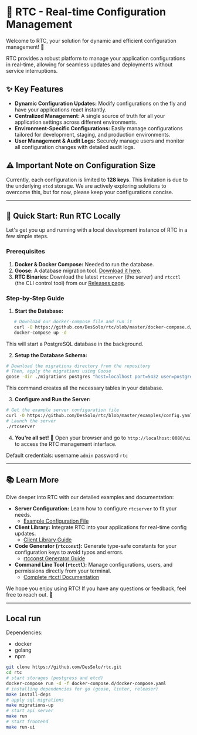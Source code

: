 # 🚀 RTC - Real-time Configuration Management

Welcome to RTC, your solution for dynamic and efficient configuration management! 🎉

RTC provides a robust platform to manage your application configurations in real-time, allowing for seamless updates and deployments without service interruptions.

## ✨ Key Features

- **Dynamic Configuration Updates:** Modify configurations on the fly and have your applications react instantly.
- **Centralized Management:** A single source of truth for all your application settings across different environments.
- **Environment-Specific Configurations:** Easily manage configurations tailored for development, staging, and production environments.
- **User Management & Audit Logs:** Securely manage users and monitor all configuration changes with detailed audit logs.

## ⚠️ Important Note on Configuration Size

Currently, each configuration is limited to **128 keys**. This limitation is due to the underlying `etcd` storage. We are actively exploring solutions to overcome this, but for now, please keep your configurations concise.

---

## 🚦 Quick Start: Run RTC Locally

Let's get you up and running with a local development instance of RTC in a few simple steps.

### Prerequisites
1. **Docker & Docker Compose:** Needed to run the database.
2. **Goose:** A database migration tool. [Download it here](https://github.com/pressly/goose/releases).
3. **RTC Binaries:** Download the latest `rtcserver` (the server) and `rtcctl` (the CLI control tool) from our [Releases page](https://github.com/DesSolo/rtc/releases).

### Step-by-Step Guide

1. **Start the Database:**
```bash
   # Download our docker-compose file and run it
   curl -O https://github.com/DesSolo/rtc/blob/master/docker-compose.d/docker-compose.yaml
   docker-compose up -d
 ```

This will start a PostgreSQL database in the background.

2. **Setup the Database Schema:**

```bash
# Download the migrations directory from the repository
# Then, apply the migrations using Goose
goose -dir ./migrations postgres "host=localhost port=5432 user=postgres password=postgres dbname=rtc sslmode=disable" up
```

This command creates all the necessary tables in your database.

3. **Configure and Run the Server:**

```bash
# Get the example server configuration file
curl -O https://github.com/DesSolo/rtc/blob/master/examples/config.yaml
# Launch the server
./rtcserver
```

4. **You're all set!** 🎉
Open your browser and go to `http://localhost:8080/ui` to access the RTC management interface.

Default credentials: username `admin` password `rtc`

---

## 📚 Learn More

Dive deeper into RTC with our detailed examples and documentation:

- **Server Configuration:** Learn how to configure `rtcserver` to fit your needs.
  - [Example Configuration File](examples/config.yaml)
- **Client Library:** Integrate RTC into your applications for real-time config updates.
  - [Client Library Guide](examples/client/README.md)
- **Code Generator (`rtcconst`):** Generate type-safe constants for your configuration keys to avoid typos and errors.
  - [rtcconst Generator Guide](examples/const_generator/README.md)
- **Command Line Tool (`rtcctl`):** Manage configurations, users, and permissions directly from your terminal.
  - [Complete rtcctl Documentation](examples/rtcctl/README.md)

We hope you enjoy using RTC! If you have any questions or feedback, feel free to reach out. 🌟

---

## Local run

Dependencies:
- docker
- golang
- npm

```bash
git clone https://github.com/DesSolo/rtc.git
cd rtc
# start storages (postgress and etcd)
docker-compose run -d -f docker-compose.d/docker-compose.yaml
# installing dependencies for go (goose, linter, releaser)
make install-deps
# apply sql migrations
make migrations-up
# start api server
make run
# start frontend
make run-ui
```